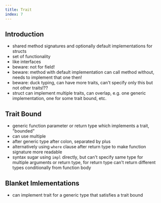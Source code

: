 ```yaml
---
title: Trait
index: 7
---
```


## Introduction

- shared method signatures and optionally default implementations for structs
- set of functionality
- like interfaces
- beware: not for field!
- beware: method with default implementation can call method without, needs to implement that one then!
- beware: duck typing, can have more traits, can't specify only this but not other traits!??
- struct can implement multiple traits, can overlap, e.g. one generic implementation, one for some trait bound, etc.

## Trait Bound

- generic function parameter or return type which implements a trait, "bounded"
- can use multiple
- after generic type after colon, separated by plus
- alternatively using `where` clause after return type to make function signature more readable
- syntax sugar using `impl` directly, but can't specify same type for multiple arguments or return type, for return type can't return different types conditionally from function body

## Blanket Imlementations

- can implement trait for a generic type that satisfies a trait bound